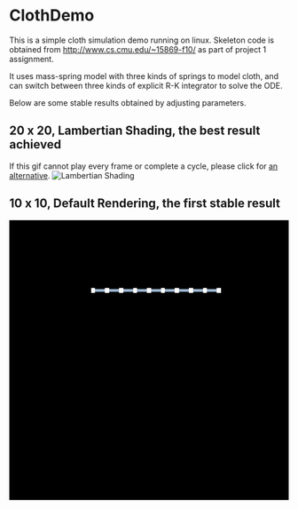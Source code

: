 # ClothDemo

This is a simple cloth simulation demo running on linux. Skeleton code is obtained from http://www.cs.cmu.edu/~15869-f10/ as part of project 1 assignment.

It uses mass-spring model with three kinds of springs to model cloth, and can switch between three kinds of explicit R-K integrator to solve the ODE.

Below are some stable results obtained by adjusting parameters.

## 20 x 20, Lambertian Shading, the best result achieved
If this gif cannot play every frame or complete a cycle, please click for [an alternative](http://imglf2.nosdn.127.net/img/L3pWV1luYk9ob2NoYXVlaXdHekU5WVJnd1g5VnJGQktrYzhlbWhBVzRZaUc0cHViSTNqTGt3PT0.gif).
![](http://imglf2.nosdn.127.net/img/L3pWV1luYk9ob2NoYXVlaXdHekU5WVJnd1g5VnJGQktrYzhlbWhBVzRZaUc0cHViSTNqTGt3PT0.gif "Lambertian Shading")


## 10 x 10, Default Rendering, the first stable result
![](./animation.gif "Mass-Spring View")
